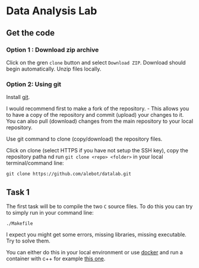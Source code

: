 # Data Analysis Lab

## Get the code

### Option 1 : Download zip archive

Click on the gren `clone` button and select `Download ZIP`. Download should begin automatically. Unzip files locally.

### Option 2: Using git

Install [git](https://git-scm.com/book/en/v2/Getting-Started-Installing-Git).

I would recommend first to make a fork of the repository. - This allows you to have a copy of the repository and commit (upload) your changes to it. You can also pull (download) changes from the main repository to your local repository. 

Use git command to clone (copy/download) the repository files. 

Click on clone (select HTTPS if you have not setup the SSH key), copy the repository patha nd run `git clone <repo> <folder>` in your local terminal/command line:

```
git clone https://github.com/alebot/datalab.git
```

## Task 1 

The first task will be to compile the two `C` source files.
To do this you can try to simply run in your command line:

```
./Makefile
```

I expect you might get some errors, missing libraries, missing executable. Try to solve them. 

You can either do this in your local environment or use [docker](https://docs.docker.com/get-docker/) and run a container with c++ for example [this one](https://hub.docker.com/_/gcc). 
